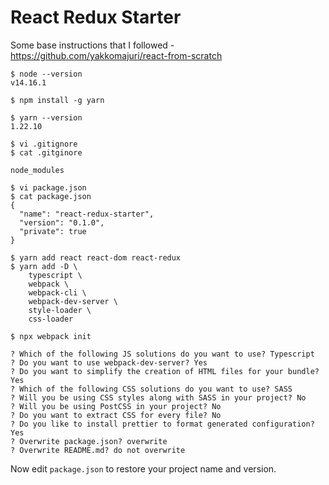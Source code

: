 # React Redux Starter

Some base instructions that I followed -
https://github.com/yakkomajuri/react-from-scratch

```
$ node --version
v14.16.1

$ npm install -g yarn

$ yarn --version
1.22.10

$ vi .gitignore
$ cat .gitginore

node_modules

$ vi package.json
$ cat package.json
{
  "name": "react-redux-starter",
  "version": "0.1.0",
  "private": true
}

$ yarn add react react-dom react-redux
$ yarn add -D \
    typescript \
    webpack \
    webpack-cli \
    webpack-dev-server \
    style-loader \
    css-loader

$ npx webpack init

? Which of the following JS solutions do you want to use? Typescript
? Do you want to use webpack-dev-server? Yes
? Do you want to simplify the creation of HTML files for your bundle? Yes
? Which of the following CSS solutions do you want to use? SASS
? Will you be using CSS styles along with SASS in your project? No
? Will you be using PostCSS in your project? No
? Do you want to extract CSS for every file? No
? Do you like to install prettier to format generated configuration? Yes
? Overwrite package.json? overwrite
? Overwrite README.md? do not overwrite
```

Now edit `package.json` to restore your project name and version.
